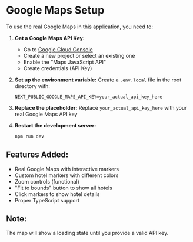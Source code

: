 # Google Maps Setup

To use the real Google Maps in this application, you need to:

1. **Get a Google Maps API Key:**
   - Go to [Google Cloud Console](https://console.cloud.google.com/)
   - Create a new project or select an existing one
   - Enable the "Maps JavaScript API"
   - Create credentials (API Key)

2. **Set up the environment variable:**
   Create a `.env.local` file in the root directory with:
   ```
   NEXT_PUBLIC_GOOGLE_MAPS_API_KEY=your_actual_api_key_here
   ```

3. **Replace the placeholder:**
   Replace `your_actual_api_key_here` with your real Google Maps API key

4. **Restart the development server:**
   ```bash
   npm run dev
   ```

## Features Added:
- Real Google Maps with interactive markers
- Custom hotel markers with different colors
- Zoom controls (functional)
- "Fit to bounds" button to show all hotels
- Click markers to show hotel details
- Proper TypeScript support

## Note:
The map will show a loading state until you provide a valid API key.
